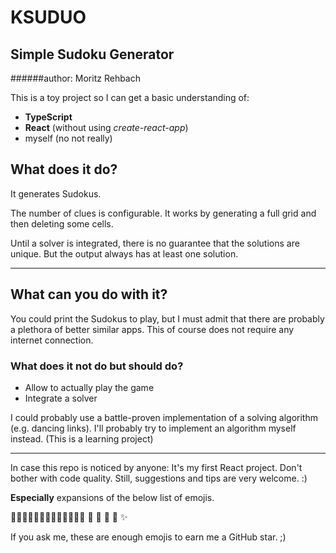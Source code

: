 # KSUDUO
## Simple Sudoku Generator

######author: Moritz Rehbach

This is a toy project so I can get a basic understanding of:

* **TypeScript**
* **React** (without using _create-react-app_)
* myself (no not really)

## What does it do?

It generates Sudokus.

The number of clues is configurable. 
It works by generating a full grid and then deleting some cells.

Until a solver is integrated, there is no guarantee that the solutions are unique.
But the output always has at least one solution.

---
## What can you do with it?
You could print the Sudokus to play, but I must admit that there are probably a plethora of better similar apps.
This of course does not require any internet connection.

### What does it not do but should do? 

* Allow to actually play the game
* Integrate a solver

I could probably use a battle-proven implementation
of a solving algorithm (e.g. dancing links).
I'll probably try to implement an algorithm myself instead. 
(This is a learning project)



---

In case this repo is noticed by anyone: 
It's my first React project.
Don't bother with code quality.
Still, suggestions and tips are very welcome. :)

**Especially** expansions of the below list of emojis.

🐻🔥😊🌿🏳️‍🌈🧑🏻‍🚀😍🙇🧙‍♀️ 🎰 🎱 🎲 🔮 ✨

If you ask me, these are enough emojis to earn me a GitHub star. ;)